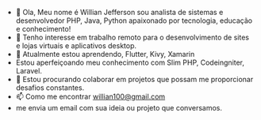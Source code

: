 - 👋 Ola, Meu nome é Willian Jefferson sou analista de sistemas e desenvolvedor PHP, Java, Python apaixonado por tecnologia, educação e conhecimento!
- 👀  Tenho interesse em trabalho remoto para o desenvolvimento de sites e lojas virtuais e aplicativos desktop.
- 🌱 Atualmente estou aprendendo, Flutter, Kivy, Xamarin
-  Estou aperfeiçoando meu conhecimento com Slim PHP, Codeingniter, Laravel.
- 💞️ Estou procurando colaborar em projetos que possam me proporcionar desafios constantes.
- 📫 Como me encontrar willian100@gmail.com 
- me envia um email com sua ideia ou projeto que conversamos.

<!---
Williansistemas/Williansistemas is a ✨ special ✨ repository because its `README.md` (this file) appears on your GitHub profile.
You can click the Preview link to take a look at your changes.
--->
